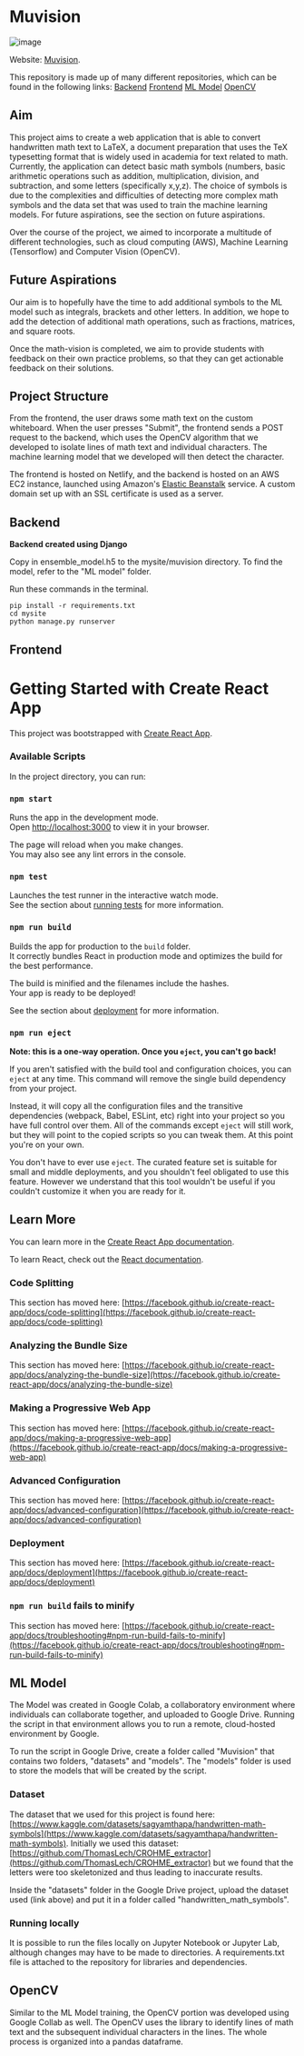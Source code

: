 # Muvision 

![image](https://github.com/muvision/Muvision/assets/113735719/b5b2d8c3-d678-4b8c-806f-7d07d721f211)

Website: [Muvision](https://muvision.netlify.app/).

This repository is made up of many different repositories, which can be found in the following links:
[Backend](https://github.com/muvision/backend)
[Frontend](https://github.com/muvision/front-end)
[ML Model](https://github.com/muvision/CNN)
[OpenCV](https://github.com/muvision/cm-mathvision)

## Aim
This project aims to create a web application that is able to convert handwritten math text to LaTeX, a document preparation that uses the TeX typesetting format that is widely used in academia for text related to math. Currently, the application can detect basic math symbols (numbers, basic arithmetic operations such as addition, multiplication, division, and subtraction, and some letters (specifically x,y,z). The choice of symbols is due to the complexities and difficulties of detecting more complex math symbols and the data set that was used to train the machine learning models. For future aspirations, see the section on future aspirations.

Over the course of the project, we aimed to incorporate a multitude of different technologies, such as cloud computing (AWS), Machine Learning (Tensorflow) and Computer Vision (OpenCV). 

## Future Aspirations
Our aim is to hopefully have the time to add additional symbols to the ML model such as integrals, brackets and other letters. In addition, we hope to add the detection of additional math operations, such as fractions, matrices, and square roots. 

Once the math-vision is completed, we aim to provide students with feedback on their own practice problems, so that they can get actionable feedback on their solutions.

## Project Structure
From the frontend, the user draws some math text on the custom whiteboard. When the user presses "Submit", the frontend sends a POST request to the backend, which uses the OpenCV algorithm that we developed to isolate lines of math text and individual characters. The machine learning model that we developed will then detect the character. 

The frontend is hosted on Netlify, and the backend is hosted on an AWS EC2 instance, launched using Amazon's [Elastic Beanstalk](https://aws.amazon.com/elasticbeanstalk/) service. A custom domain set up with an SSL certificate is used as a server. 

## Backend
**Backend created using Django**

Copy in ensemble_model.h5 to the mysite/muvision directory. To find the model, refer to the "ML model" folder.

Run these commands in the terminal.
```console
pip install -r requirements.txt
cd mysite
python manage.py runserver
```

## Frontend
# Getting Started with Create React App

This project was bootstrapped with [Create React App](https://github.com/facebook/create-react-app).

### Available Scripts

In the project directory, you can run:

### `npm start`

Runs the app in the development mode.\
Open [http://localhost:3000](http://localhost:3000) to view it in your browser.

The page will reload when you make changes.\
You may also see any lint errors in the console.

### `npm test`

Launches the test runner in the interactive watch mode.\
See the section about [running tests](https://facebook.github.io/create-react-app/docs/running-tests) for more information.

### `npm run build`

Builds the app for production to the `build` folder.\
It correctly bundles React in production mode and optimizes the build for the best performance.

The build is minified and the filenames include the hashes.\
Your app is ready to be deployed!

See the section about [deployment](https://facebook.github.io/create-react-app/docs/deployment) for more information.

### `npm run eject`

**Note: this is a one-way operation. Once you `eject`, you can't go back!**

If you aren't satisfied with the build tool and configuration choices, you can `eject` at any time. This command will remove the single build dependency from your project.

Instead, it will copy all the configuration files and the transitive dependencies (webpack, Babel, ESLint, etc) right into your project so you have full control over them. All of the commands except `eject` will still work, but they will point to the copied scripts so you can tweak them. At this point you're on your own.

You don't have to ever use `eject`. The curated feature set is suitable for small and middle deployments, and you shouldn't feel obligated to use this feature. However we understand that this tool wouldn't be useful if you couldn't customize it when you are ready for it.

## Learn More

You can learn more in the [Create React App documentation](https://facebook.github.io/create-react-app/docs/getting-started).

To learn React, check out the [React documentation](https://reactjs.org/).

### Code Splitting

This section has moved here: [https://facebook.github.io/create-react-app/docs/code-splitting](https://facebook.github.io/create-react-app/docs/code-splitting)

### Analyzing the Bundle Size

This section has moved here: [https://facebook.github.io/create-react-app/docs/analyzing-the-bundle-size](https://facebook.github.io/create-react-app/docs/analyzing-the-bundle-size)

### Making a Progressive Web App

This section has moved here: [https://facebook.github.io/create-react-app/docs/making-a-progressive-web-app](https://facebook.github.io/create-react-app/docs/making-a-progressive-web-app)

### Advanced Configuration

This section has moved here: [https://facebook.github.io/create-react-app/docs/advanced-configuration](https://facebook.github.io/create-react-app/docs/advanced-configuration)

### Deployment

This section has moved here: [https://facebook.github.io/create-react-app/docs/deployment](https://facebook.github.io/create-react-app/docs/deployment)

### `npm run build` fails to minify

This section has moved here: [https://facebook.github.io/create-react-app/docs/troubleshooting#npm-run-build-fails-to-minify](https://facebook.github.io/create-react-app/docs/troubleshooting#npm-run-build-fails-to-minify)

## ML Model
The Model was created in Google Colab, a collaboratory environment where individuals can collaborate together, and uploaded to Google Drive. Running the script in that environment allows you to run a remote, cloud-hosted environment by Google. 

To run the script in Google Drive, create a folder called "Muvision" that contains two folders, "datasets" and "models". The "models" folder is used to store the models that will be created by the script. 

### Dataset
The dataset that we used for this project is found here: [https://www.kaggle.com/datasets/sagyamthapa/handwritten-math-symbols](https://www.kaggle.com/datasets/sagyamthapa/handwritten-math-symbols). Initially we used this dataset: [https://github.com/ThomasLech/CROHME_extractor](https://github.com/ThomasLech/CROHME_extractor) but we found that the letters were too skeletonized and thus leading to inaccurate results.

Inside the "datasets" folder in the Google Drive project, upload the dataset used (link above) and put it in a folder called "handwritten_math_symbols". 

### Running locally
It is possible to run the files locally on Jupyter Notebook or Jupyter Lab, although changes may have to be made to directories. A requirements.txt file is attached to the repository for libraries and dependencies. 

## OpenCV
Similar to the ML Model training, the OpenCV portion was developed using Google Collab as well. The OpenCV uses the library to identify lines of math text and the subsequent individual characters in the lines. The whole process is organized into a pandas dataframe. 
